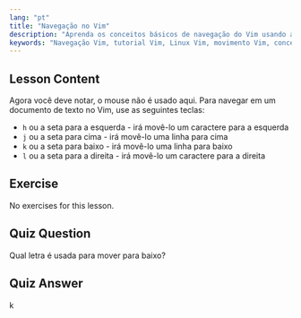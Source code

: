```yaml
---
lang: "pt"
title: "Navegação no Vim"
description: "Aprenda os conceitos básicos de navegação do Vim usando as teclas h, j, k, l. Entenda o movimento essencial do Vim para iniciantes e melhore suas habilidades na linha de comando Linux."
keywords: "Navegação Vim, tutorial Vim, Linux Vim, movimento Vim, conceitos básicos Vim, Vim para iniciantes, editor de texto Linux, guia Vim"
---
```


## Lesson Content

Agora você deve notar, o mouse não é usado aqui. Para navegar em um documento de texto no Vim, use as seguintes teclas:

- `h` ou a seta para a esquerda - irá movê-lo um caractere para a esquerda
- `j` ou a seta para cima - irá movê-lo uma linha para cima
- `k` ou a seta para baixo - irá movê-lo uma linha para baixo
- `l` ou a seta para a direita - irá movê-lo um caractere para a direita

## Exercise

No exercises for this lesson.

## Quiz Question

Qual letra é usada para mover para baixo?

## Quiz Answer

k
